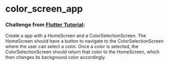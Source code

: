 # color_screen_app

### Challenge from [Flutter Tutorial](https://flutter-tutorial.net/navigation-in-flutter/return-data-from-screen-in-flutter/):
Create a app with a HomeScreen and a ColorSelectionScreen. The HomeScreen should have a button to navigate to the ColorSelectionScreen where the user can select a color. Once a color is selected, the ColorSelectionScreen should return that color to the HomeScreen, which then changes its background color accordingly.
